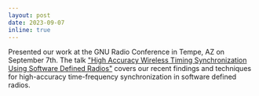 ```yaml
---
layout: post
date: 2023-09-07
inline: true
---
```


Presented our work at the GNU Radio Conference in Tempe, AZ on September 7th. The talk ["High Accuracy Wireless Timing Synchronization Using Software Defined Radios"](https://events.gnuradio.org/event/21/contributions/413/) covers our recent findings and techniques for high-accuracy time-frequency synchronization in software defined radios.

